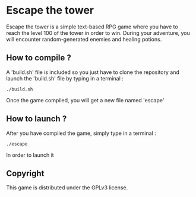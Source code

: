 # Escape the tower

Escape the tower is a simple text-based RPG game where you have to reach the level 100 of the tower in order to win.
During your adventure, you will encounter random-generated enemies and healing potions.

## How to compile ?
A 'build.sh' file is included so you just have to clone the repository and launch the 'build.sh' file by typing in a terminal :
```
./build.sh
```
Once the game compiled, you will get a new file named 'escape'

## How to launch ?

After you have compiled the game, simply type in a terminal :
```
./escape
```
In order to launch it

## Copyright

This game is distributed under the GPLv3 license.


